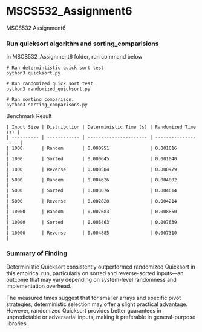 # MSCS532_Assignment6
MSCS532 Assignment6

### Run quicksort algorithm and sorting_comparisions
In MSCS532_Assignment6 folder, run command below
```shell
# Run determintistic quick sort test
python3 quicksort.py
```

```shell
# Run randomized quick sort test
python3 randomized_quicksort.py
```

```shell
# Run sorting comparison.
python3 sorting_comparisons.py
```

Benchmark Result
```text
| Input Size | Distribution | Deterministic Time (s) | Randomized Time (s) |
| ---------- | ------------ | ---------------------- | ------------------- |
| 1000       | Random       | 0.000951               | 0.001016            |
| 1000       | Sorted       | 0.000645               | 0.001040            |
| 1000       | Reverse      | 0.000584               | 0.000979            |
| 5000       | Random       | 0.004626               | 0.004802            |
| 5000       | Sorted       | 0.003076               | 0.004614            |
| 5000       | Reverse      | 0.002820               | 0.004214            |
| 10000      | Random       | 0.007683               | 0.008850            |
| 10000      | Sorted       | 0.005463               | 0.007639            |
| 10000      | Reverse      | 0.004885               | 0.007310            |
```

### Summary of Finding
Deterministic Quicksort consistently outperformed randomized Quicksort in this empirical run, particularly on sorted and reverse-sorted inputs—an outcome that may vary depending on system-level randomness and implementation overhead.

The measured times suggest that for smaller arrays and specific pivot strategies, deterministic selection may offer a slight practical advantage. However, randomized Quicksort provides better guarantees in unpredictable or adversarial inputs, making it preferable in general-purpose libraries.
